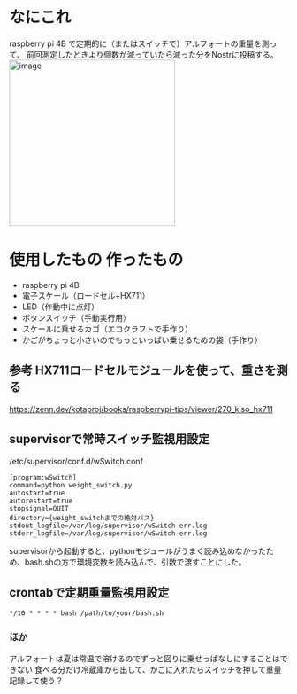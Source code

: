 # なにこれ

raspberry pi 4B で定期的に（またはスイッチで）アルフォートの重量を測って、
前回測定したときより個数が減っていたら減った分をNostrに投稿する。
<img alt="image" src="![image_path](https://share.yabu.me/84b0c46ab699ac35eb2ca286470b85e081db2087cdef63932236c397417782f5/dd0e8bb0c742f7966c71ed430671f984a93e55bb436ef976e2c9602b7d35cc99.webp)" width="300px">

# 使用したもの 作ったもの
 - raspberry pi 4B
 - 電子スケール（ロードセル+HX711）
 - LED（作動中に点灯）
 - ボタンスイッチ（手動実行用）
 - スケールに乗せるカゴ（エコクラフトで手作り）
 - かごがちょっと小さいのでもっといっぱい乗せるための袋（手作り）

## 参考 HX711ロードセルモジュールを使って、重さを測る
https://zenn.dev/kotaproj/books/raspberrypi-tips/viewer/270_kiso_hx711


## supervisorで常時スイッチ監視用設定

/etc/supervisor/conf.d/wSwitch.conf
```
[program:wSwitch]
command=python weight_switch.py
autostart=true
autorestart=true
stopsignal=QUIT
directory={weight_switchまでの絶対パス}
stdout_logfile=/var/log/supervisor/wSwitch-err.log
stderr_logfile=/var/log/supervisor/wSwitch-err.log
```

supervisorから起動すると、pythonモジュールがうまく読み込めなかったため、bash.shの方で環境変数を読み込んで、引数で渡すことにした。

## crontabで定期重量監視用設定
```
*/10 * * * * bash /path/to/your/bash.sh
```

### ほか
アルフォートは夏は常温で溶けるのでずっと図りに乗せっぱなしにすることはできない
食べる分だけ冷蔵庫から出して、かごに入れたらスイッチを押して重量記録して使う？